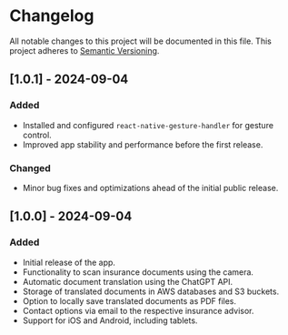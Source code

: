 # Changelog

All notable changes to this project will be documented in this file. This project adheres to [Semantic Versioning](https://semver.org/).

## [1.0.1] - 2024-09-04
### Added
- Installed and configured `react-native-gesture-handler` for gesture control.
- Improved app stability and performance before the first release.

### Changed
- Minor bug fixes and optimizations ahead of the initial public release.

## [1.0.0] - 2024-09-04
### Added
- Initial release of the app.
- Functionality to scan insurance documents using the camera.
- Automatic document translation using the ChatGPT API.
- Storage of translated documents in AWS databases and S3 buckets.
- Option to locally save translated documents as PDF files.
- Contact options via email to the respective insurance advisor.
- Support for iOS and Android, including tablets.